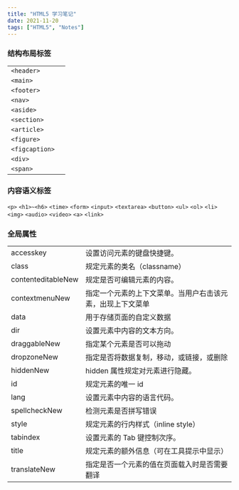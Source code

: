 ```yaml
---
title: "HTML5 学习笔记"
date: 2021-11-20
tags: ["HTML5", "Notes"]
---
```


### 结构布局标签

|                |     |
| -------------- | --- |
| `<header>`     |     |
| `<main>`       |     |
| `<footer>`     |     |
| `<nav>`        |     |
| `<aside>`      |     |
| `<section>`    |     |
| `<article>`    |     |
| `<figure>`     |     |
| `<figcaption>` |     |
| `<div>`        |     |
| `<span>`       |     |

### 内容语义标签

`<p>`
`<h1>~<h6>`
`<time>`
`<form>`
`<input>`
`<textarea>`
`<button>`
`<ul>`
`<ol>`
`<li>`
`<img>`
`<audio>`
`<video>`
`<a>`
`<link>`

### 全局属性

|                    |                                                            |
| ------------------ | ---------------------------------------------------------- |
| accesskey          | 设置访问元素的键盘快捷键。                                 |
| class              | 规定元素的类名（classname）                                |
| contenteditableNew | 规定是否可编辑元素的内容。                                 |
| contextmenuNew     | 指定一个元素的上下文菜单。当用户右击该元素，出现上下文菜单 |
| data               | 用于存储页面的自定义数据                                   |
| dir                | 设置元素中内容的文本方向。                                 |
| draggableNew       | 指定某个元素是否可以拖动                                   |
| dropzoneNew        | 指定是否将数据复制，移动，或链接，或删除                   |
| hiddenNew          | hidden 属性规定对元素进行隐藏。                            |
| id                 | 规定元素的唯一 id                                          |
| lang               | 设置元素中内容的语言代码。                                 |
| spellcheckNew      | 检测元素是否拼写错误                                       |
| style              | 规定元素的行内样式（inline style）                         |
| tabindex           | 设置元素的 Tab 键控制次序。                                |
| title              | 规定元素的额外信息（可在工具提示中显示）                   |
| translateNew       | 指定是否一个元素的值在页面载入时是否需要翻译               |
